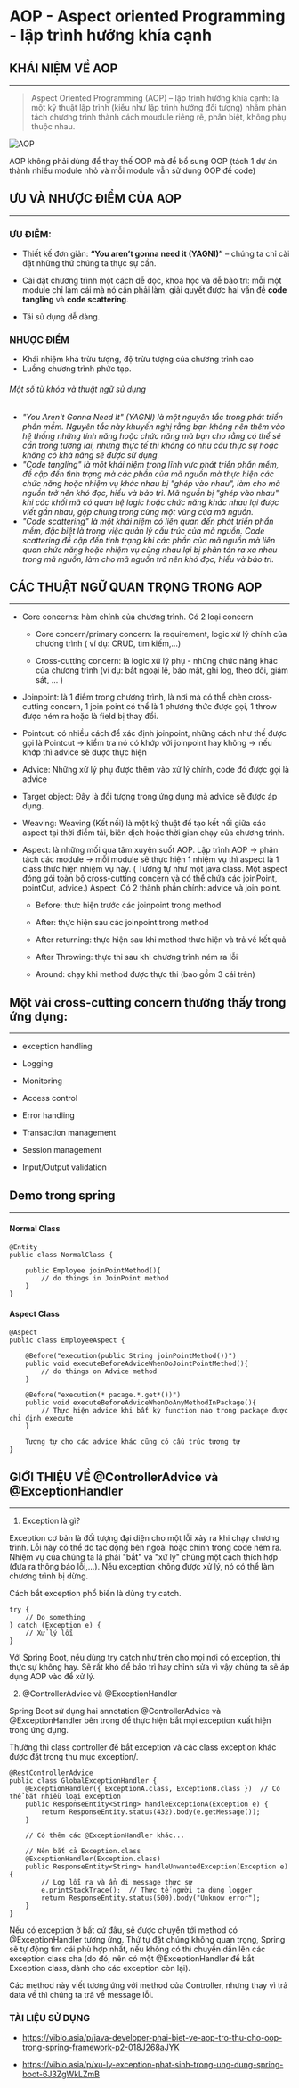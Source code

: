 # AOP - Aspect oriented Programming - lập trình hướng khía cạnh

## KHÁI NIỆM VỀ AOP

---

> Aspect Oriented Programming (AOP) – lập trình hướng khía cạnh: là một kỹ thuật lập trình (kiểu như lập trình hướng đối tượng) nhằm phân tách chương trình thành cách moudule riêng rẽ, phân biệt, không phụ thuộc nhau.

![AOP](https://images.viblo.asia/1abc0e2f-0989-4cf7-8183-b413d66ffe35.jpg)


AOP không phải dùng để thay thế OOP mà để bổ sung OOP (tách 1 dự án thành nhiều module nhỏ và mỗi module vẫn sử dụng OOP để code)

## ƯU VÀ NHƯỢC ĐIỂM CỦA AOP

---

### ƯU ĐIỂM:
- Thiết kế đơn giản: **“You aren’t gonna need it (YAGNI)”** – chúng ta chỉ cài đặt những thứ chúng ta thực sự cần.

- Cài đặt chương trình một cách dễ đọc, khoa học và dễ bảo trì: mỗi một module chỉ làm cái mà nó cần phải làm, giải quyết được hai vấn đề **code tangling** và **code scattering**.

- Tái sử dụng dễ dàng.

### NHƯỢC ĐIỂM
- Khái nhiệm khá trừu tượng, độ trừu tượng của chương trình cao
- Luồng chương trình phức tạp.

###### Một số từ khóa và thuật ngữ sử dụng
- *"You Aren't Gonna Need It" (YAGNI) là một nguyên tắc trong phát triển phần mềm. Nguyên tắc này khuyến nghị rằng bạn không nên thêm vào hệ thống những tính năng hoặc chức năng mà bạn cho rằng có thể sẽ cần trong tương lai, nhưng thực tế thì không có nhu cầu thực sự hoặc không có khả năng sẽ được sử dụng.*
- *"Code tangling" là một khái niệm trong lĩnh vực phát triển phần mềm, đề cập đến tình trạng mà các phần của mã nguồn mà thực hiện các chức năng hoặc nhiệm vụ khác nhau bị "ghép vào nhau", làm cho mã nguồn trở nên khó đọc, hiểu và bảo trì. Mã nguồn bị "ghép vào nhau" khi các khối mã có quan hệ logic hoặc chức năng khác nhau lại được viết gần nhau, gộp chung trong cùng một vùng của mã nguồn.*
- *"Code scattering" là một khái niệm có liên quan đến phát triển phần mềm, đặc biệt là trong việc quản lý cấu trúc của mã nguồn. Code scattering đề cập đến tình trạng khi các phần của mã nguồn mà liên quan chức năng hoặc nhiệm vụ cùng nhau lại bị phân tán ra xa nhau trong mã nguồn, làm cho mã nguồn trở nên khó đọc, hiểu và bảo trì.*

## CÁC THUẬT NGỮ QUAN TRỌNG TRONG AOP

---

- Core concerns: hàm chính của chương trình. Có 2 loại concern

  - Core concern/primary concern: là requirement, logic xử lý chính của chương trình ( ví dụ: CRUD, tìm kiếm,...)

  - Cross-cutting concern: là logic xử lý phụ - những chức năng khác của chương trình (ví dụ: bắt ngoại lệ, bảo mật, ghi log, theo dõi, giám sát, ... )

- Joinpoint: là 1 điểm trong chương trình, là nơi mà có thể chèn cross-cutting concern, 1 join point có thể là 1 phương thức được gọi, 1 throw được ném ra hoặc là field bị thay đổi.

- Pointcut: có nhiều cách để xác định joinpoint, những cách như thế được gọi là Pointcut -> kiểm tra nó có khớp với joinpoint hay không -> nếu khớp thì advice sẽ được thực hiện

- Advice: Những xử lý phụ được thêm vào xử lý chính, code đó được gọi là advice

- Target object: Đây là đối tượng trong ứng dụng mà advice sẽ được áp dụng.

- Weaving: Weaving (Kết nối) là một kỹ thuật để tạo kết nối giữa các aspect tại thời điểm tải, biên dịch hoặc thời gian chạy của chương trình.

- Aspect: là những mối qua tâm xuyên suốt AOP. Lập trình AOP -> phân tách các module -> mỗi module sẽ thực hiện 1 nhiệm vụ thì aspect là 1 class thực hiện nhiệm vụ này. ( Tương tự như một java class. Một aspect đóng gói toàn bộ cross-cutting concern và có thể chứa các joinPoint, pointCut, advice.) Aspect: Có 2 thành phần chính: advice và join point.

    - Before: thưc hiện trước các joinpoint trong method

    - After: thực hiện sau các joinpoint trong method

    - After returning: thực hiện sau khi method thực hiện và trả về kết quả

    - After Throwing: thực thi sau khi chương trình ném ra lỗi

    - Around: chạy khi method được thực thi (bao gồm 3 cái trên)

## Một vài cross-cutting concern thường thấy trong ứng dụng:

---

- exception handling

- Logging

- Monitoring

- Access control

- Error handling

- Transaction management

- Session management

- Input/Output validation

## Demo trong spring

---

#### Normal Class
```
@Entity
public class NormalClass {
	
	public Employee joinPointMethod(){
		// do things in JoinPoint method
	}
}
```

#### Aspect Class
```
@Aspect
public class EmployeeAspect {

	@Before("execution(public String joinPointMethod())")
	public void executeBeforeAdviceWhenDoJointPointMethod(){
		// do things on Advice method
	}
	
	@Before("execution(* pacage.*.get*())")
	public void executeBeforeAdviceWhenDoAnyMethodInPackage(){
		// Thực hiện advice khi bất kỳ function nào trong package được chỉ định execute
	}
    
    Tương tự cho các advice khác cũng có cấu trúc tương tự
}
```


## GIỚI THIỆU VỀ @ControllerAdvice và @ExceptionHandler

---
1. Exception là gì?

Exception cơ bản là đối tượng đại diện cho một lỗi xảy ra khi chạy chương trình. Lỗi này có thể do tác động bên ngoài hoặc chính trong code ném ra. Nhiệm vụ của chúng ta là phải "bắt" và "xử lý" chúng một cách thích hợp (đưa ra thông báo lỗi,...). Nếu exception không được xử lý, nó có thể làm chương trình bị dừng.

Cách bắt exception phổ biến là dùng try catch.
```
try {
    // Do something
} catch (Exception e) {
    // Xử lý lỗi
}
```
Với Spring Boot, nếu dùng try catch như trên cho mọi nơi có exception, thì thực sự không hay. Sẽ rất khó để bảo trì hay chỉnh sửa vì vậy chúng ta sẽ áp dụng AOP vào để xử lý.

2. @ControllerAdvice và @ExceptionHandler

Spring Boot sử dụng hai annotation @ControllerAdvice và @ExceptionHandler bên trong để thực hiện bắt mọi exception xuất hiện trong ứng dụng.

Thường thì class controller để bắt exception và các class exception khác được đặt trong thư mục exception/.

```
@RestControllerAdvice
public class GlobalExceptionHandler {
    @ExceptionHandler({ ExceptionA.class, ExceptionB.class })  // Có thể bắt nhiều loại exception
    public ResponseEntity<String> handleExceptionA(Exception e) {
        return ResponseEntity.status(432).body(e.getMessage());
    }
    
    // Có thêm các @ExceptionHandler khác...
    
    // Nên bắt cả Exception.class
    @ExceptionHandler(Exception.class)
    public ResponseEntity<String> handleUnwantedException(Exception e) {
        // Log lỗi ra và ẩn đi message thực sự 
        e.printStackTrace();  // Thực tế người ta dùng logger
        return ResponseEntity.status(500).body("Unknow error");
    }
}
```
Nếu có exception ở bất cứ đâu, sẽ được chuyển tới method có @ExceptionHandler tương ứng. Thứ tự đặt chúng không quan trọng, Spring sẽ tự động tìm cái phù hợp nhất, nếu không có thì chuyển dần lên các exception class cha (do đó, nên có một @ExceptionHandler để bắt Exception class, dành cho các exception còn lại).

Các method này viết tương ứng với method của Controller, nhưng thay vì trả data về thì chúng ta trả về message lỗi.



### TÀI LIỆU SỬ DỤNG
- https://viblo.asia/p/java-developer-phai-biet-ve-aop-tro-thu-cho-oop-trong-spring-framework-p2-018J268aJYK

- https://viblo.asia/p/xu-ly-exception-phat-sinh-trong-ung-dung-spring-boot-6J3ZgWkLZmB